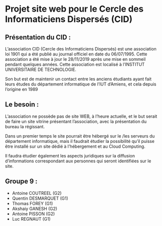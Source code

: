 # Projet site web pour le Cercle des Informaticiens Dispersés (CID)

## Présentation du CID :
L’association CID (Cercle des Informaticiens Dispersés) est une association loi 1901 qui a été publié au
journal officiel en date du 06/07/1995. Cette association a été mise à jour le 28/11/2019 après une
mise en sommeil pendant quelques années. Cette association est localisé à l’INSTITUT UNIVERSITAIRE
DE TECHNOLOGIE.

Son but est de maintenir un contact entre les anciens étudiants ayant fait leurs études du département
informatique de l’IUT d’Amiens, et cela depuis l’origine en 1989

## Le besoin : 
L’association ne possède pas de site WEB, à l’heure actuelle, et le but serait de faire un site vitrine
présentant l’association, avec la présentation du bureau la régissant.

Dans un premier temps le site pourrait être hébergé sur le /les serveurs du département informatique,
mais il faudrait étudier la possibilité qu’il puisse être installé sur un site dédié à l’hébergement et au
Cloud Computing.

Il faudra étudier également les aspects juridiques sur la diffusion d’informations correspondant aux
personnes qui seront identifiées sur le site.

## Groupe 9 :
* Antoine COUTREEL (G2) 
* Quentin DESMARQUET (G1)
* Thomas FOREY (G1)
* Akshaiy GANESH (G2)
* Antoine PISSON (G2) 
* Luc REGNAUT (G1) 
